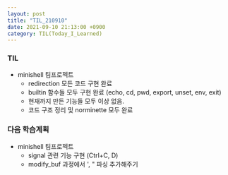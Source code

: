 ```yaml
---
layout: post
title: "TIL_210910"
date: 2021-09-10 21:13:00 +0900
category: TIL(Today_I_Learned)
---
```


### TIL

- minishell 팀프로젝트
	- redirection 모든 코드 구현 완료
	- builtin 함수들 모두 구현 완료 (echo, cd, pwd, export, unset, env, exit)
	- 현재까지 만든 기능들 모두 이상 없음.
	- 코드 구조 정리 및 norminette 모두 완료

### 다음 학습계획
- minishell 팀프로젝트
	- signal 관련 기능 구현 (Ctrl+C, D)
	- modify_buf 과정에서 ', " 파싱 추가해주기